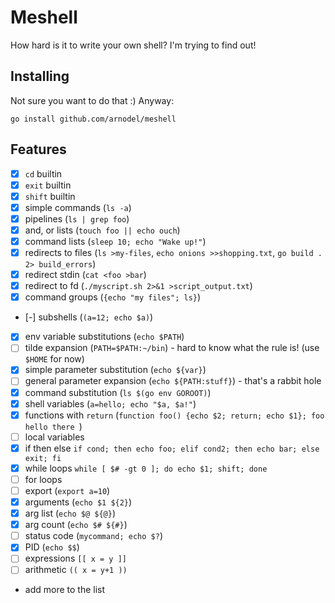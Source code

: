 # Meshell

How hard is it to write your own shell?  I'm trying to find out!

## Installing

Not sure you want to do that :) Anyway:

`go install github.com/arnodel/meshell`

## Features
- [x] `cd` builtin
- [x] `exit` builtin
- [x] `shift` builtin
- [x] simple commands (`ls -a`)
- [x] pipelines (`ls | grep foo`)
- [x] and, or lists (`touch foo || echo ouch`)
- [x] command lists (`sleep 10; echo "Wake up!"`)
- [x] redirects to files (`ls >my-files`, `echo onions >>shopping.txt`, `go build . 2> build_errors`)
- [x] redirect stdin (`cat <foo >bar`)
- [x] redirect to fd (`./myscript.sh 2>&1 >script_output.txt`)
- [x] command groups (`{echo "my files"; ls}`)
- [-] subshells (`(a=12; echo $a)`)
- [x] env variable substitutions (`echo $PATH`)
- [ ] tilde expansion (`PATH=$PATH:~/bin`) - hard to know what the rule is! (use `$HOME` for now)
- [x] simple parameter substitution (`echo ${var}`)
- [ ] general parameter expansion (`echo ${PATH:stuff}`) - that's a rabbit hole
- [x] command substitution (`ls $(go env GOROOT)`)
- [x] shell variables (`a=hello; echo "$a, $a!"`)
- [x] functions with `return` (`function foo() {echo $2; return; echo $1}; foo hello there `)
- [ ] local variables
- [x] if then else `if cond; then echo foo; elif cond2; then echo bar; else exit; fi`
- [x] while loops `while [ $# -gt 0 ]; do echo $1; shift; done`
- [ ] for loops
- [ ] export (`export a=10`)
- [x] arguments (`echo $1 ${2}`)
- [x] arg list (`echo $@ ${@}`)
- [x] arg count (`echo $# ${#}`)
- [ ] status code (`mycommand; echo $?`)
- [x] PID (`echo $$`)
- [ ] expressions `[[ x = y ]]`
- [ ] arithmetic `(( x = y+1 ))`
- add more to the list
